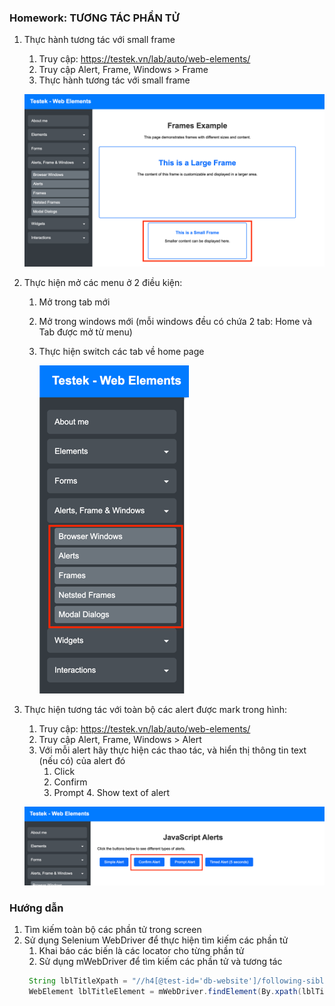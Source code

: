 ### Homework: TƯƠNG TÁC PHẦN TỬ

1. Thực hành tương tác với small frame
   1. Truy cập: https://testek.vn/lab/auto/web-elements/
   2. Truy cập Alert, Frame, Windows > Frame
   3. Thực hành tương tác với small frame
   
   ![SmallFrame.png](../../../../../../resources/data/study/frame_small.png)
2. Thực hiện mở các menu ở 2 điều kiện:
   1. Mở trong tab mới
   2. Mở trong windows mới (mỗi windows đều có chứa 2 tab: Home và Tab được mở từ menu)
   3. Thực hiện switch các tab về home page
   
      ![Menu.png](../../../../../../resources/data/study/windows_tab_homework.png)
3. Thực hiện tương tác với toàn bộ các alert được mark trong hình:
   1. Truy cập: https://testek.vn/lab/auto/web-elements/
   2. Truy cập Alert, Frame, Windows > Alert
   3. Với mỗi alert hãy thực hiện các thao tác, và hiển thị thông tin text (nếu có) của alert đó
      1. Click 
      2. Confirm
      3. Prompt
         4. Show text of alert               
   
   ![alert.png](../../../../../../resources/data/study/alert_homework.png)


### Hướng dẫn
1. Tìm kiếm toàn bộ các phần tử trong screen
2. Sử dụng Selenium WebDriver để thực hiện tìm kiếm các phần tử
   1. Khai báo các biến là các locator cho từng phần tử
   2. Sử dụng mWebDriver để tìm kiếm các phần tử và tương tác
   ```java
    String lblTitleXpath = "//h4[@test-id='db-website']/following-sibling::h4[@test-id='db-facebook']";
    WebElement lblTitleElement = mWebDriver.findElement(By.xpath(lblTitleXpath));
    ```

